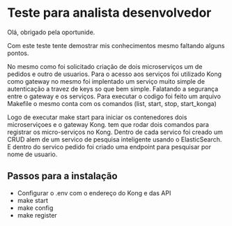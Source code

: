 # Teste para analista desenvolvedor

Olá, obrigado pela oportunide.   

Com este teste tente demostrar mis conhecimentos mesmo faltando alguns pontos.

No mesmo como foi solicitado criação de dois microserviços um de pedidos e outro de usuarios. 
Para o acesso aos serviços foi utilizado Kong como gateway no mesmo foi implentado um serviço muito simple de autenticação a travez de keys so que bem simple.
Falatando a segurança entre o gateway e os serviços.
Para executar o codigo foi feito um arquivo Makefile 
o mesmo conta com os comandos (list, start, stop, start_konga)

Logo de executar make start para iniciar os contenedores dois microserviçoes e o gateway Kong. tem que rodar dois comandos para registrar os micro-serviços no Kong.
Dentro de cada servico foi creado um CRUD alem de um servico de pesquisa inteligente usando o ElasticSearch. 
E dentro do servico pedido foi criado uma endpoint para pesquisar por nome de usuario.  

## Passos para a instalação

- Configurar o .env com o endereço do Kong e das API
- make start
- make config
- make register


